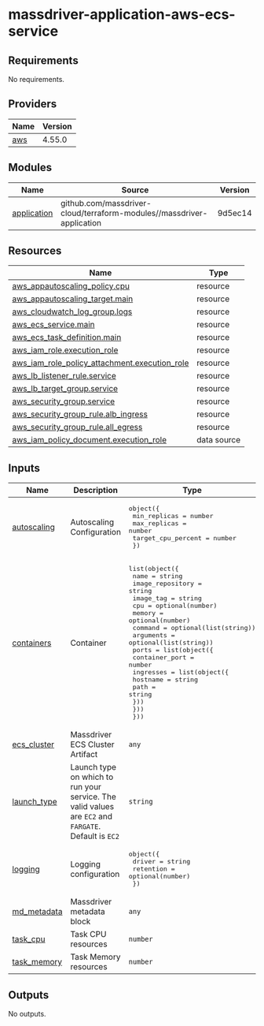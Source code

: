# massdriver-application-aws-ecs-service

<!-- BEGINNING OF PRE-COMMIT-TERRAFORM DOCS HOOK -->
## Requirements

No requirements.

## Providers

| Name | Version |
|------|---------|
| <a name="provider_aws"></a> [aws](#provider\_aws) | 4.55.0 |

## Modules

| Name | Source | Version |
|------|--------|---------|
| <a name="module_application"></a> [application](#module\_application) | github.com/massdriver-cloud/terraform-modules//massdriver-application | 9d5ec14 |

## Resources

| Name | Type |
|------|------|
| [aws_appautoscaling_policy.cpu](https://registry.terraform.io/providers/hashicorp/aws/latest/docs/resources/appautoscaling_policy) | resource |
| [aws_appautoscaling_target.main](https://registry.terraform.io/providers/hashicorp/aws/latest/docs/resources/appautoscaling_target) | resource |
| [aws_cloudwatch_log_group.logs](https://registry.terraform.io/providers/hashicorp/aws/latest/docs/resources/cloudwatch_log_group) | resource |
| [aws_ecs_service.main](https://registry.terraform.io/providers/hashicorp/aws/latest/docs/resources/ecs_service) | resource |
| [aws_ecs_task_definition.main](https://registry.terraform.io/providers/hashicorp/aws/latest/docs/resources/ecs_task_definition) | resource |
| [aws_iam_role.execution_role](https://registry.terraform.io/providers/hashicorp/aws/latest/docs/resources/iam_role) | resource |
| [aws_iam_role_policy_attachment.execution_role](https://registry.terraform.io/providers/hashicorp/aws/latest/docs/resources/iam_role_policy_attachment) | resource |
| [aws_lb_listener_rule.service](https://registry.terraform.io/providers/hashicorp/aws/latest/docs/resources/lb_listener_rule) | resource |
| [aws_lb_target_group.service](https://registry.terraform.io/providers/hashicorp/aws/latest/docs/resources/lb_target_group) | resource |
| [aws_security_group.service](https://registry.terraform.io/providers/hashicorp/aws/latest/docs/resources/security_group) | resource |
| [aws_security_group_rule.alb_ingress](https://registry.terraform.io/providers/hashicorp/aws/latest/docs/resources/security_group_rule) | resource |
| [aws_security_group_rule.all_egress](https://registry.terraform.io/providers/hashicorp/aws/latest/docs/resources/security_group_rule) | resource |
| [aws_iam_policy_document.execution_role](https://registry.terraform.io/providers/hashicorp/aws/latest/docs/data-sources/iam_policy_document) | data source |

## Inputs

| Name | Description | Type | Default | Required |
|------|-------------|------|---------|:--------:|
| <a name="input_autoscaling"></a> [autoscaling](#input\_autoscaling) | Autoscaling Configuration | <pre>object({<br>    min_replicas       = number<br>    max_replicas       = number<br>    target_cpu_percent = number<br>  })</pre> | n/a | yes |
| <a name="input_containers"></a> [containers](#input\_containers) | Container | <pre>list(object({<br>    name             = string<br>    image_repository = string<br>    image_tag        = string<br>    cpu              = optional(number)<br>    memory           = optional(number)<br>    command          = optional(list(string))<br>    arguments        = optional(list(string))<br>    ports = list(object({<br>      container_port = number<br>      ingresses = list(object({<br>        hostname = string<br>        path     = string<br>      }))<br>    }))<br>  }))</pre> | n/a | yes |
| <a name="input_ecs_cluster"></a> [ecs\_cluster](#input\_ecs\_cluster) | Massdriver ECS Cluster Artifact | `any` | n/a | yes |
| <a name="input_launch_type"></a> [launch\_type](#input\_launch\_type) | Launch type on which to run your service. The valid values are `EC2` and `FARGATE`. Default is `EC2` | `string` | `"EC2"` | no |
| <a name="input_logging"></a> [logging](#input\_logging) | Logging configuration | <pre>object({<br>    driver    = string<br>    retention = optional(number)<br>  })</pre> | <pre>{<br>  "driver": "disabled"<br>}</pre> | no |
| <a name="input_md_metadata"></a> [md\_metadata](#input\_md\_metadata) | Massdriver metadata block | `any` | n/a | yes |
| <a name="input_task_cpu"></a> [task\_cpu](#input\_task\_cpu) | Task CPU resources | `number` | n/a | yes |
| <a name="input_task_memory"></a> [task\_memory](#input\_task\_memory) | Task Memory resources | `number` | n/a | yes |

## Outputs

No outputs.
<!-- END OF PRE-COMMIT-TERRAFORM DOCS HOOK -->
